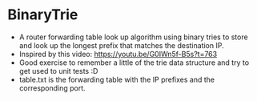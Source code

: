 # BinaryTrie
- A router forwarding table look up algorithm using binary tries to store and look up the longest prefix that matches the destination IP.
- Inspired by this video: https://youtu.be/G0IWn5f-B5s?t=763
- Good exercise to remember a little of the trie data structure and try to get used to unit tests :D
- table.txt is the forwarding table with the IP prefixes and the corresponding port.

